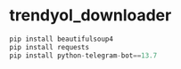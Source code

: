 # trendyol_downloader
```python
pip install beautifulsoup4
pip install requests
pip install python-telegram-bot==13.7
```
